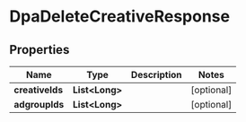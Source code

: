 

# DpaDeleteCreativeResponse


## Properties

Name | Type | Description | Notes
------------ | ------------- | ------------- | -------------
**creativeIds** | **List&lt;Long&gt;** |  |  [optional]
**adgroupIds** | **List&lt;Long&gt;** |  |  [optional]



